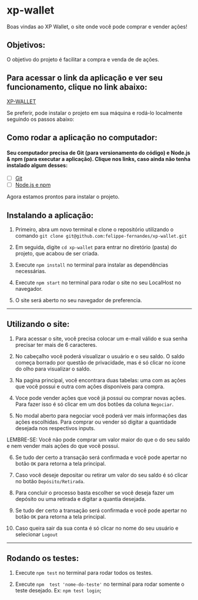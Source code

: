 # xp-wallet
Boas vindas ao XP Wallet, o site onde você pode comprar e vender ações!

## Objetivos:

O objetivo do projeto é facilitar a compra e venda de de ações.

## Para acessar o link da aplicação e ver seu funcionamento, clique no link abaixo:
[XP-WALLET](https://xp-felippe-fernandes.vercel.app/)

Se preferir, pode instalar o projeto em sua máquina e rodá-lo localmente seguindo os passos abaixo:

## Como rodar a aplicação no computador:

#### Seu computador precisa de Git (para versionamento do código) e Node.js & npm (para executar a aplicação). Clique nos links, caso ainda não tenha instalado algum desses:

 - [ ] [Git](https://git-scm.com/book/en/v2/Getting-Started-Installing-Git)
 - [ ] [Node.js e npm](https://docs.npmjs.com/downloading-and-installing-node-js-and-npm)

Agora estamos prontos para instalar o projeto.

## Instalando a aplicação:

1. Primeiro, abra um novo terminal e clone o repositório utilizando o comando 
`git clone git@github.com:felippe-fernandes/xp-wallet.git`

2. Em seguida, digite `cd xp-wallet` para entrar no diretório (pasta) do projeto, que acabou de ser criada.

3. Execute `npm install` no terminal para instalar as dependências necessárias.

4. Execute `npm start` no terminal para rodar o site no seu LocalHost no navegador.

5. O site será aberto no seu navegador de preferencia.

<hr size=100%/>

## Utilizando o site:

1. Para acessar o site, você precisa colocar um e-mail válido e sua senha precisar ter mais de 6 caracteres.

2. No cabeçalho você poderá visualizar o usuário e o seu saldo. O saldo começa borrado por questão de privacidade, mas é só clicar no ícone do olho para visualizar o saldo.

3. Na pagina principal, você encontrara duas tabelas: uma com as ações que você possui e outra com ações disponíveis para compra.

4. Voce pode vender ações que você já possui ou comprar novas ações. Para fazer isso é só clicar em um dos botões da coluna `Negociar`.

5. No modal aberto para negociar você poderá ver mais informações das ações escolhidas. Para comprar ou vender só digitar a quantidade desejada nos respectivos inputs. 

LEMBRE-SE: Você não pode comprar um valor maior do que o do seu saldo e nem vender mais ações do que você possui.

6. Se tudo der certo a transação será confirmada e você pode apertar no botão `OK` para retorna a tela principal.

7. Caso você deseje depositar ou retirar um valor do seu saldo é só clicar no botão `Depósito/Retirada`.

8. Para concluir o processo basta escolher se você deseja fazer um depósito ou uma retirada e digitar a quantia desejada.

9. Se tudo der certo a transação será confirmada e você pode apertar no botão `OK` para retorna a tela principal.

10. Caso queira sair da sua conta é só clicar no nome do seu usuário e selecionar `Logout`

<hr size='100%'/>

## Rodando os testes:

1. Execute `npm test` no terminal para rodar todos os testes.

2. Execute `npm  test 'nome-do-teste'` no terminal para rodar somente o teste desejado. Ex: `npm test login`;